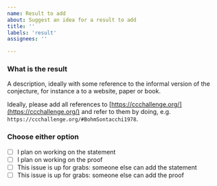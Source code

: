 ```yaml
---
name: Result to add
about: Suggest an idea for a result to add
title: ''
labels: 'result'
assignees: ''

---
```


### What is the result

A description, ideally with some reference to the informal version of the conjecture, for instance a to a website, paper or book.

Ideally, please add all references to [https://ccchallenge.org/](https://ccchallenge.org/) and refer
to them by doing,  e.g. `https://ccchallenge.org/#BohmSontacchi1978`.

### Choose either option
- [ ] I plan on working on the statement
- [ ] I plan on working on the proof
- [ ] This issue is up for grabs: someone else can add the statement
- [ ] This issue is up for grabs: someone else can add the proof
